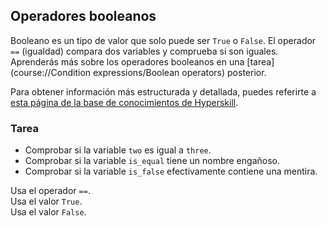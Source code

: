 ## Operadores booleanos

Booleano es un tipo de valor que solo puede ser `True` o `False`. El operador `==` (igualdad) compara dos variables y comprueba si son iguales. Aprenderás más sobre los operadores booleanos en una [tarea](course://Condition expressions/Boolean operators) posterior.

Para obtener información más estructurada y detallada, puedes referirte a [esta página de la base de conocimientos de Hyperskill](https://hyperskill.org/learn/step/6025?utm_source=jba&utm_medium=jba_courses_links).

### Tarea
 - Comprobar si la variable `two` es igual a `three`.
 - Comprobar si la variable `is_equal` tiene un nombre engañoso.
 - Comprobar si la variable `is_false` efectivamente contiene una mentira.


<div class='hint'>Usa el operador <code>==</code>.</div>

<div class='hint'>Usa el valor <code>True</code>.</div>

<div class='hint'>Usa el valor <code>False</code>.</div>